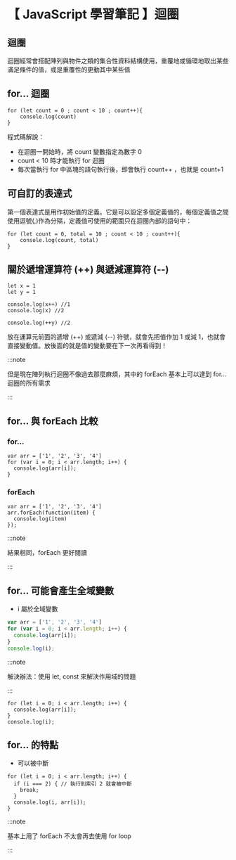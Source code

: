 # 【 JavaScript 學習筆記 】迴圈
## 迴圈
迴圈經常會搭配陣列與物件之類的集合性資料結構使用，重覆地或循環地取出某些滿足條件的值，或是重覆性的更動其中某些值
## for... 迴圈
```
for (let count = 0 ; count < 10 ; count++){
    console.log(count)
}
```

程式碼解說：
* 在迴圈一開始時，將 count 變數指定為數字 0
* count < 10 時才能執行 for 迴圈
* 每次當執行 for 中區塊的語句執行後，即會執行 count++ ，也就是 count+1

## 可自訂的表達式
第一個表達式是用作初始值的定義。它是可以設定多個定義值的，每個定義值之間使用逗號(,)作為分隔，定義值可使用的範圍只在迴圈內部的語句中：

```
for (let count = 0, total = 10 ; count < 10 ; count++){
    console.log(count, total)
}
```

## 關於遞增運算符 (++) 與遞減運算符 (--)
```
let x = 1
let y = 1

console.log(x++) //1
console.log(x) //2

console.log(++y) //2
```
放在運算元前面的遞增 (++) 或遞減 (--) 符號，就會先把值作加 1 或減 1，也就會直接變動值。放後面的就是值的變動要在下一次再看得到！



:::note

但是現在陣列執行迴圈不像過去那麼麻煩，其中的 forEach 基本上可以達到 for... 迴圈的所有需求

:::

## for...  與 forEach 比較
### for...
```
var arr = ['1', '2', '3', '4']
for (var i = 0; i < arr.length; i++) {
  console.log(arr[i]);
}
```
### forEach
```
var arr = ['1', '2', '3', '4']
arr.forEach(function(item) {
  console.log(item)
});
```

:::note

結果相同，forEach 更好閱讀

:::

## for... 可能會產生全域變數
* i 屬於全域變數
```js
var arr = ['1', '2', '3', '4']
for (var i = 0; i < arr.length; i++) {
  console.log(arr[i]);
}
console.log(i);
```

:::note

解決辦法：使用 let, const 來解決作用域的問題

:::

```
for (let i = 0; i < arr.length; i++) {
  console.log(arr[i]);
}
console.log(i);
```

## for... 的特點
* 可以被中斷
```
for (let i = 0; i < arr.length; i++) {
  if (i === 2) { // 執行到索引 2 就會被中斷
    break;
  }
  console.log(i, arr[i]);
}
```
:::note

基本上用了 forEach 不太會再去使用 for loop

:::
